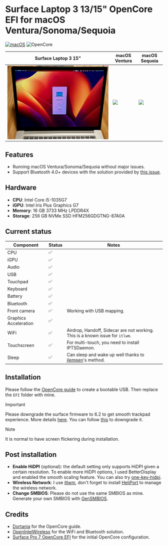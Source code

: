 # Surface Laptop 3 13/15" OpenCore EFI for macOS Ventura/Sonoma/Sequoia

<!-- add github tags here -->
[![macOS](https://img.shields.io/badge/macOS-13.6.4-blue)](https://www.apple.com/macos/big-sur-preview/)
![OpenCore](https://img.shields.io/badge/OpenCore-0.9.1-9cf)

| **Surface Laptop 3 15"** | **macOS Ventura** | **macOS Sequoia** |
| ------------- | ------------- | --- |
| ![](figs/laptop.jpeg) |![](figs/screenshot.png) | ![](figs/sonoma.png) |

## Features

* Running macOS Ventura/Sonoma/Sequoia without major issues. 
* Support Bluetooth 4.0+ devices with the solution provided by [this issue](https://github.com/OpenIntelWireless/IntelBluetoothFirmware/issues/51). 

## Hardware

* **CPU**: Intel Core i5-1035G7
* **iGPU**: Intel Iris Plus Graphics G7
* **Memory**: 16 GB 3733 MHz LPDDR4X
* **Storage**: 256 GB NVMe SSD HFM256GDGTNG-87A0A

## Current status

| Component | Status | Notes |
| --------- | ------ | ----- |
| CPU | ✅ | |
| iGPU | ✅ | |
| Audio | ✅ | |
| USB | ✅ | |
| Touchpad | ✅ | |
| Keyboard | ✅ | |
| Battery | ✅ | |
| Bluetooth | ✅ | |
| Front camera | ✅ | Working with USB mapping. |
| Graphics Acceleration | ✅ | |
| WiFi | ✅ | Airdrop, Handoff, Sidecar are not working. This is a known issue for `itlwm`. |
| Touchscreen | ✅ | For multi-touch, you need to install IPTSDaemon. |
| Sleep | :white_check_mark: | Can sleep and wake up well thanks to [jlempen](https://github.com/jlempen/Surface-IceLake-macOS-Hibernation-Fix/tree/main)'s method. |


## Installation

Please follow the [OpenCore guide](https://dortania.github.io/OpenCore-Install-Guide/installer-guide/) to create a bootable USB. Then replace the `EFI` folder with mine.

> [!IMPORTANT]  
> Please downgrade the surface firmware to 6.2 to get smooth trackpad experience. More details [here](https://github.com/Xiashangning/BigSurface/issues/79). You can follow [this](https://github.com/Xiashangning/BigSurface/issues/79#issuecomment-2208484390) to downgrade it. 

> [!Note]
> It is normal to have screen flickering during installation. 

## Post installation

* **Enable HiDPI** (optional): the default setting only supports HiDPI given a certain resolution. To enable more HiDPI options, I used BetterDisplay and enabled the smooth scaling feature. You can also try [one-key-hidpi](https://github.com/xzhih/one-key-hidpi). 
* **Wireless Network**: I use [itlwm](https://github.com/OpenIntelWireless/itlwm), don't forget to install [HeliPort](https://github.com/OpenIntelWireless/HeliPort) to manage the wireless network.
* **Change SMBIOS**: Please do not use the same SMBIOS as mine. Generate your own SMBIOS with [GenSMBIOS](https://dortania.github.io/OpenCore-Post-Install/universal/iservices.html). 

## Credits

* [Dortania](https://dortania.github.io/OpenCore-Install-Guide/) for the OpenCore guide.
* [OpenIntelWireless](https://openintelwireless.github.io) for the WiFi and Bluetooth solution.
* [Surface Pro 7 OpenCore EFI](https://github.com/badstorm/surface-pro-7-opencore) for the initial OpenCore configuration.
